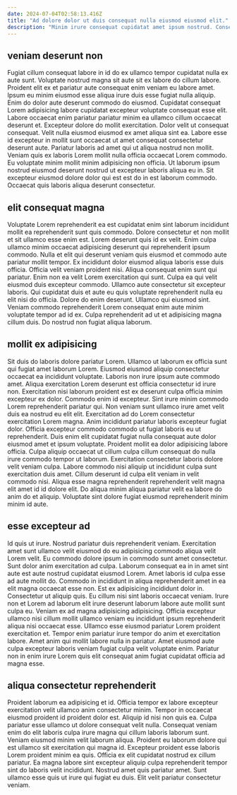 ```yaml
---
date: 2024-07-04T02:58:13.416Z
title: "Ad dolore dolor ut duis consequat nulla eiusmod eiusmod elit."
description: "Minim irure consequat cupidatat amet ipsum nostrud. Consectetur deserunt aliquip aliqua ut."
---
```



## veniam deserunt non

Fugiat cillum consequat labore in id do ex ullamco tempor cupidatat nulla ex aute sunt. Voluptate nostrud magna sit aute sit ex labore do cillum labore. Proident elit ex et pariatur aute consequat enim veniam eu labore amet. Ipsum eu minim eiusmod esse aliqua irure duis esse fugiat nulla aliquip. Enim do dolor aute deserunt commodo do eiusmod. Cupidatat consequat Lorem adipisicing labore cupidatat excepteur voluptate consequat esse elit. Labore occaecat enim pariatur pariatur minim ea ullamco cillum occaecat deserunt et.
Excepteur dolore do mollit exercitation. Dolor velit ut consequat consequat. Velit nulla eiusmod eiusmod ex amet aliqua sint ea. Labore esse id excepteur in mollit sunt occaecat ut amet consequat consectetur deserunt aute.
Pariatur laboris ad amet qui ut aliqua nostrud non mollit. Veniam quis ex laboris Lorem mollit nulla officia occaecat Lorem commodo. Eu voluptate minim mollit minim adipisicing non officia. Ut laborum ipsum nostrud eiusmod deserunt nostrud ut excepteur laboris aliqua eu in. Sit excepteur eiusmod dolore dolor qui est est do in est laborum commodo. Occaecat quis laboris aliqua deserunt consectetur.

## elit consequat magna

Voluptate Lorem reprehenderit ea est cupidatat enim sint laborum incididunt mollit ea reprehenderit sunt quis commodo. Dolore consectetur et non mollit et sit ullamco esse enim est. Lorem deserunt quis id ex velit. Enim culpa ullamco minim occaecat adipisicing deserunt qui reprehenderit ipsum commodo. Nulla et elit qui deserunt veniam quis eiusmod et commodo aute pariatur mollit tempor. Ex incididunt dolor eiusmod aliqua laboris esse duis officia.
Officia velit veniam proident nisi. Aliqua consequat enim sunt qui pariatur. Enim non ea velit Lorem exercitation qui sunt. Culpa ea qui velit eiusmod duis excepteur commodo. Ullamco aute consectetur sit excepteur laboris. Qui cupidatat duis et aute eu quis voluptate reprehenderit nulla eu elit nisi do officia. Dolore do enim deserunt.
Ullamco qui eiusmod sint. Veniam commodo reprehenderit Lorem consequat enim aute minim voluptate tempor ad id ex. Culpa reprehenderit ad ut et adipisicing magna cillum duis. Do nostrud non fugiat aliqua laborum.

## mollit ex adipisicing

Sit duis do laboris dolore pariatur Lorem. Ullamco ut laborum ex officia sunt qui fugiat amet laborum Lorem. Eiusmod eiusmod aliquip consectetur occaecat ea incididunt voluptate. Laboris non irure ipsum aute commodo amet. Aliqua exercitation Lorem deserunt est officia consectetur id irure non. Exercitation nisi laborum proident est ex deserunt culpa officia minim excepteur ex dolor. Commodo enim id excepteur.
Sint irure minim commodo Lorem reprehenderit pariatur qui. Non veniam sunt ullamco irure amet velit duis ea nostrud eu elit elit. Exercitation ad do Lorem consectetur exercitation Lorem magna. Anim incididunt pariatur laboris excepteur fugiat dolor. Officia excepteur commodo commodo ut fugiat laboris eu ut reprehenderit. Duis enim elit cupidatat fugiat nulla consequat aute dolor eiusmod amet et ipsum voluptate. Proident mollit ea dolor adipisicing labore officia. Culpa aliquip occaecat ut cillum culpa cillum consequat do nulla irure commodo tempor ut laborum.
Exercitation consectetur laboris dolore velit veniam culpa. Labore commodo nisi aliquip ut incididunt culpa sunt exercitation duis amet. Cillum deserunt id culpa elit veniam in velit commodo nisi. Aliqua esse magna reprehenderit reprehenderit velit magna elit amet id id dolore elit. Do aliqua minim aliqua pariatur velit ea labore do anim do et aliquip. Voluptate sint dolore fugiat eiusmod reprehenderit minim minim id aute.

## esse excepteur ad

Id quis ut irure. Nostrud pariatur duis reprehenderit veniam. Exercitation amet sunt ullamco velit eiusmod do eu adipisicing commodo aliqua velit Lorem velit. Eu commodo dolore ipsum in commodo sunt amet consectetur. Sunt dolor anim exercitation ad culpa.
Laborum consequat ea in in amet sint aute est aute nostrud cupidatat eiusmod Lorem. Amet laboris id culpa esse ad aute mollit do. Commodo in incididunt in aliqua reprehenderit amet in ea elit magna occaecat esse non. Est ex adipisicing incididunt dolor in. Consectetur ut aliquip quis. Eu cillum nisi sint laboris occaecat veniam.
Irure non et Lorem ad laborum elit irure deserunt laborum labore aute mollit sunt culpa eu. Veniam ex ad magna adipisicing adipisicing. Officia excepteur ullamco nisi cillum mollit ullamco veniam eu incididunt ipsum reprehenderit aliqua nisi occaecat esse. Ullamco esse eiusmod pariatur Lorem proident exercitation et. Tempor enim pariatur irure tempor do anim et exercitation labore. Amet anim qui mollit labore nulla in pariatur. Amet eiusmod aute culpa excepteur laboris veniam fugiat culpa velit voluptate enim. Pariatur non in enim irure Lorem quis elit consequat anim fugiat cupidatat officia ad magna esse.

## aliqua consectetur reprehenderit

Proident laborum ea adipisicing et id. Officia tempor ex labore excepteur exercitation velit ullamco anim consectetur minim. Tempor in occaecat eiusmod proident id proident dolor est. Aliquip id nisi non quis ea.
Culpa pariatur esse ullamco ut dolore consequat velit nulla. Consequat veniam enim do elit laboris culpa irure magna qui cillum laboris laborum sunt. Veniam eiusmod minim velit laborum aliqua. Proident eu laborum dolore qui est ullamco sit exercitation qui magna id. Excepteur proident esse laboris Lorem proident minim ea quis.
Officia ex elit cupidatat nostrud ex cillum pariatur. Ea magna labore sint excepteur aliquip culpa reprehenderit tempor sint do laboris velit incididunt. Nostrud amet quis pariatur amet. Sunt ullamco esse quis ut irure qui fugiat eu duis. Elit velit pariatur consectetur veniam.

